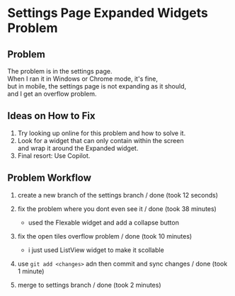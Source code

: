 # Settings Page Expanded Widgets Problem

## Problem
The problem is in the settings page.  
When I ran it in Windows or Chrome mode, it's fine,  
but in mobile, the settings page is not expanding as it should,  
and I get an overflow problem.

## Ideas on How to Fix
1. Try looking up online for this problem and how to solve it.
2. Look for a widget that can only contain within the screen  
   and wrap it around the Expanded widget.  
3. Final resort: Use Copilot.

## Problem Workflow
1. create a new branch of the settings branch               / done (took 12 seconds)

2. fix the problem where you dont even see it               / done (took 38 minutes)
   - used the Flexable widget and add a collapse button

3. fix the open tiles overflow problem                      / done (took 10 minutes)
   - i just used ListView widget to make it scollable

4. use `git add <changes>` adn then commit and sync changes / done (took 1 minute)

5. merge to settings branch                                 / done (took 2 minutes)